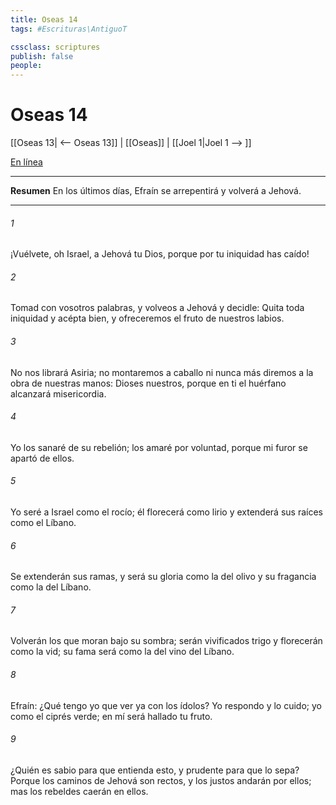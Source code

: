 ```yaml
---
title: Oseas 14
tags: #Escrituras\AntiguoT

cssclass: scriptures
publish: false
people:
---
```


# Oseas 14
[[Oseas 13| <-- Oseas 13]] | [[Oseas]] | [[Joel 1|Joel 1 --> ]]

[En línea](https://churchofjesuschrist.org/study/scriptures/ot/hosea/14?lang=spa)

---
__Resumen__
En los últimos días, Efraín se arrepentirá y volverá a Jehová.

---
###### 1 
¡Vuélvete, oh Israel, a Jehová tu Dios, porque por tu iniquidad has caído!

###### 2 
Tomad con vosotros palabras, y volveos a Jehová y decidle: Quita toda iniquidad y acépta bien, y ofreceremos el fruto de nuestros labios.

###### 3 
No nos librará Asiria; no montaremos a caballo ni nunca más diremos a la obra de nuestras manos: Dioses nuestros, porque en ti el huérfano alcanzará misericordia.

###### 4 
Yo los sanaré de su rebelión; los amaré por  voluntad, porque mi furor se apartó de ellos.

###### 5 
Yo seré a Israel como el rocío; él florecerá como lirio y extenderá sus raíces como el Líbano.

###### 6 
Se extenderán sus ramas, y será su gloria como la del olivo y su fragancia como la del Líbano.

###### 7 
Volverán los que moran bajo su sombra; serán vivificados  trigo y florecerán como la vid; su fama será como la del vino del Líbano.

###### 8 
Efraín: ¿Qué tengo yo que ver ya con los ídolos? Yo respondo y lo cuido; yo  como el ciprés verde; en mí será hallado tu fruto.

###### 9 
¿Quién es sabio para que entienda esto, y prudente para que lo sepa? Porque los caminos de Jehová son rectos, y los justos andarán por ellos; mas los rebeldes caerán en ellos.

